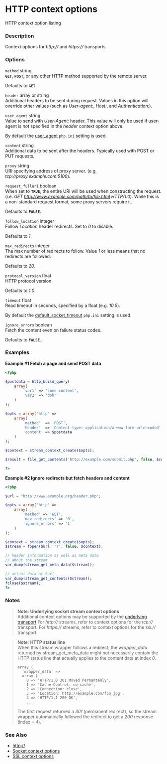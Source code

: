 HTTP context options
====================

HTTP context option listing

### Description

Context options for *http://* and *https://* transports.

### Options

`method` <span class="type">string</span>  
**`GET`**, **`POST`**, or any other HTTP method supported by the remote
server.

Defaults to **`GET`**.

`header` <span class="type">array</span> or <span class="type">string</span>  
Additional headers to be sent during request. Values in this option will
override other values (such as *User-agent:*, *Host:*, and
*Authentication:*).

`user_agent` <span class="type">string</span>  
Value to send with *User-Agent:* header. This value will only be used if
user-agent is *not* specified in the *header* context option above.

By default the
<a href="/filesystem/setup.html#" class="link">user_agent</a> `php.ini`
setting is used.

`content` <span class="type">string</span>  
Additional data to be sent after the headers. Typically used with POST
or PUT requests.

`proxy` <span class="type">string</span>  
URI specifying address of proxy server. (e.g.
*tcp://proxy.example.com:5100*).

`request_fulluri` <span class="type">boolean</span>  
When set to **`TRUE`**, the entire URI will be used when constructing
the request. (i.e. *GET http://www.example.com/path/to/file.html
HTTP/1.0*). While this is a non-standard request format, some proxy
servers require it.

Defaults to **`FALSE`**.

`follow_location` <span class="type">integer</span>  
Follow *Location* header redirects. Set to *0* to disable.

Defaults to *1*.

`max_redirects` <span class="type">integer</span>  
The max number of redirects to follow. Value *1* or less means that no
redirects are followed.

Defaults to *20*.

`protocol_version` <span class="type">float</span>  
HTTP protocol version.

Defaults to *1.0*.

`timeout` <span class="type">float</span>  
Read timeout in seconds, specified by a <span class="type">float</span>
(e.g. *10.5*).

By default the
<a href="/filesystem/setup.html#" class="link">default_socket_timeout</a>
`php.ini` setting is used.

`ignore_errors` <span class="type">boolean</span>  
Fetch the content even on failure status codes.

Defaults to **`FALSE`**.

### Examples

**Example \#1 Fetch a page and send POST data**

``` php
<?php

$postdata = http_build_query(
    array(
        'var1' => 'some content',
        'var2' => 'doh'
    )
);

$opts = array('http' =>
    array(
        'method'  => 'POST',
        'header'  => 'Content-type: application/x-www-form-urlencoded',
        'content' => $postdata
    )
);

$context = stream_context_create($opts);

$result = file_get_contents('http://example.com/submit.php', false, $context);

?>
```

**Example \#2 Ignore redirects but fetch headers and content**

``` php
<?php

$url = "http://www.example.org/header.php";

$opts = array('http' =>
    array(
        'method' => 'GET',
        'max_redirects' => '0',
        'ignore_errors' => '1'
    )
);

$context = stream_context_create($opts);
$stream = fopen($url, 'r', false, $context);

// header information as well as meta data
// about the stream
var_dump(stream_get_meta_data($stream));

// actual data at $url
var_dump(stream_get_contents($stream));
fclose($stream);
?>
```

### Notes

> **Note**: **Underlying socket stream context options**  
> <span class="simpara"> Additional context options may be supported by
> the
> <a href="/transports/inet.html" class="link">underlying transport</a>
> For *http://* streams, refer to context options for the *tcp://*
> transport. For *https://* streams, refer to context options for the
> *ssl://* transport. </span>

> **Note**: **HTTP status line**  
> <span class="simpara"> When this stream wrapper follows a redirect,
> the *wrapper\_data* returned by <span
> class="function">stream\_get\_meta\_data</span> might not necessarily
> contain the HTTP status line that actually applies to the content data
> at index *0*. </span>
>
>     array (
>       'wrapper_data' =>
>       array (
>         0 => 'HTTP/1.0 301 Moved Permantenly',
>         1 => 'Cache-Control: no-cache',
>         2 => 'Connection: close',
>         3 => 'Location: http://example.com/foo.jpg',
>         4 => 'HTTP/1.1 200 OK',
>         ...
>
> <span class="simpara"> The first request returned a *301* (permanent
> redirect), so the stream wrapper automatically followed the redirect
> to get a *200* response (index = *4*). </span>

### See Also

-   <a href="/wrappers/http.html" class="xref">http://</a>
-   <a href="/context/socket.html" class="xref">Socket context options</a>
-   <a href="/context/ssl.html" class="xref">SSL context options</a>
